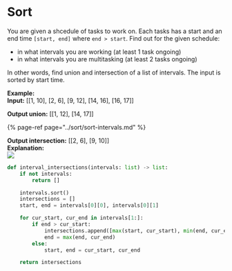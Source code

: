 # Sort

You are given a shcedule of tasks to work on. Each tasks has a start and an end time `[start, end]` where `end > start`. Find out for the given schedule:

* in what intervals you are working \(at least 1 task ongoing\)
* in what intervals you are multitasking \(at least 2 tasks ongoing\)

In other words, find union and intersection of a list of intervals. The input is sorted by start time.

**Example:**  
**Input:** \[\[1, 10\], \[2, 6\], \[9, 12\], \[14, 16\], \[16, 17\]\]

**Output union:** \[\[1, 12\], \[14, 17\]\]

{% page-ref page="../sort/sort-intervals.md" %}

**Output intersection:** \[\[2, 6\], \[9, 10\]\]  
**Explanation:**  
![](https://i.imgur.com/nkY1cO9.png)

```python
def interval_intersections(intervals: list) -> list:
    if not intervals:
        return []

    intervals.sort()
    intersections = []
    start, end = intervals[0][0], intervals[0][1]

    for cur_start, cur_end in intervals[1:]:
        if end > cur_start:
            intersections.append([max(start, cur_start), min(end, cur_end)])
            end = max(end, cur_end)
        else:
            start, end = cur_start, cur_end

    return intersections
```

